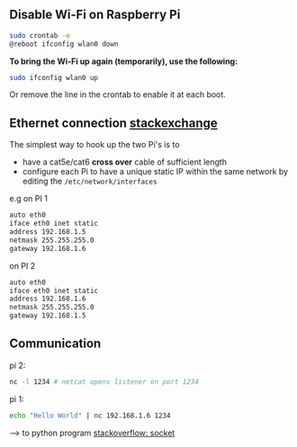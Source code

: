 ## Disable Wi-Fi on Raspberry Pi
```bash
sudo crontab -e
@reboot ifconfig wlan0 down
```

**To bring the Wi-Fi up again (temporarily), use the following:**  
```bash
sudo ifconfig wlan0 up
```
Or remove the line in the crontab to enable it at each boot.


## Ethernet connection [stackexchange](https://raspberrypi.stackexchange.com/questions/55762/connecting-two-raspberry-pis-via-ethernet)
The simplest way to hook up the two Pi's is to

- have a cat5e/cat6 **cross over** cable of sufficient length
- configure each Pi to have a unique static IP within the same network by editing the `/etc/network/interfaces`

e.g on PI 1

```bash
auto eth0
iface eth0 inet static
address 192.168.1.5
netmask 255.255.255.0
gateway 192.168.1.6
```

on PI 2

```bash
auto eth0
iface eth0 inet static
address 192.168.1.6
netmask 255.255.255.0
gateway 192.168.1.5
```


## Communication

pi 2:
```bash
nc -l 1234 # netcat opens listener on port 1234
```

pi 1:
```bash
echo "Hello World" | nc 192.168.1.6 1234
```

--> 
to python program [stackoverflow: socket](https://stackoverflow.com/questions/17664143/python-port-listener-like-nc)

